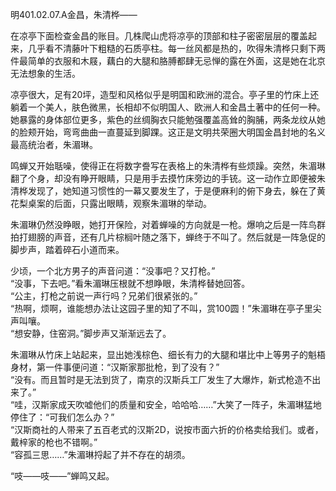 明401.02.07.A金昌，朱清桦——

在凉亭下面检查金昌的账目。几株爬山虎将凉亭的顶部和柱子密密层层的覆盖起来，几乎看不清藤叶下粗糙的石质亭柱。每一丝风都是热的，吹得朱清桦只剩下两件最简单的衣服和木屐，藕白的大腿和胳膊都肆无忌惮的露在外面，这是她在北京无法想象的生活。

凉亭很大，足有20坪，造型和风格似乎是明国和欧洲的混合。亭子里的竹床上还躺着一个美人，肤色微黑，长相却不似明国人、欧洲人和金昌土著中的任何一种。她暴露的身体部位更多，紫色的丝绸胸衣只能勉强覆盖高耸的胸脯，两条龙纹从她的脸颊开始，弯弯曲曲一直蔓延到脚踝。这正是文明共荣圈大明国金昌封地的名义最高统治者，朱湄琳。

鸣蝉又开始聒噪，使得正在将数字誊写在表格上的朱清桦有些烦躁。突然，朱湄琳翻了个身，却没有睁开眼睛，只是用手去摸竹床旁边的手铳。这一动作立即便被朱清桦发现了，她知道习惯性的一幕又要发生了，于是便麻利的俯下身去，躲在了黄花梨桌案的后面，只露出眼睛，观察朱湄琳的举动。

朱湄琳仍然没睁眼，她打开保险，对着蝉噪的方向就是一枪。爆响之后是一阵鸟群拍打翅膀的声音，还有几片棕榈叶随之落下，蝉终于不叫了。然后就是一阵急促的脚步声，踏着碎石小道而来。

少顷，一个北方男子的声音问道：“没事吧？又打枪。”  
“没事，下去吧。”看朱湄琳压根就不想睁眼，朱清桦替她回答。  
“公主，打枪之前说一声行吗？兄弟们很紧张的。”  
“热啊，烦啊，谁能想办法让这园子里的知了不叫，赏100圆！”朱湄琳在亭子里尖声叫嚷。  
“想安静，住窑洞。”脚步声又渐渐远去了。

朱湄琳从竹床上站起来，显出她浅棕色、细长有力的大腿和堪比中上等男子的魁梧身材，第一件事便问道：“汉斯家那批枪，到了没有？”  
“没有。而且暂时是无法到货了，南京的汉斯兵工厂发生了大爆炸，新式枪造不出来了。”  
“哇，汉斯家成天吹嘘他们的质量和安全，哈哈哈……”大笑了一阵子，朱湄琳猛地停住了：“可我们怎么办？”  
“汉斯商社的人带来了五百老式的汉斯2D，说按市面六折的价格卖给我们。或者，戴梓家的枪也不错啊。”  
“容孤三思……”朱湄琳捋起了并不存在的胡须。

“吱——吱——”蝉鸣又起。